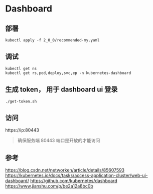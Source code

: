# Dashboard

## 部署

```
kubectl apply -f 2_0_0/recommended-my.yaml
```

## 调试

```
kubectl get ns
kubectl get rs,pod,deploy,svc,ep -n kubernetes-dashboard
```

## 生成 token， 用于 dashboard ui 登录

```
./get-token.sh
```

## 访问

https://ip:80443  

> 确保服务端 80443 端口是开放的才能访问

## 参考

https://blog.csdn.net/networken/article/details/85607593
https://kubernetes.io/docs/tasks/access-application-cluster/web-ui-dashboard/
https://github.com/kubernetes/dashboard
https://www.jianshu.com/p/be2a12a8bc0b

